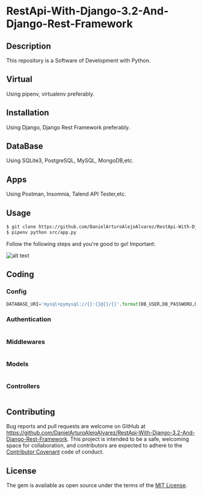 # RestApi-With-Django-3.2-And-Django-Rest-Framework

## Description

This repository is a Software of Development with Python.

## Virtual

Using pipenv, virtualenv preferably.

## Installation

Using Django, Django Rest Framework preferably.

## DataBase

Using SQLite3, PostgreSQL, MySQL, MongoDB,etc.

## Apps

Using Postman, Insomnia, Talend API Tester,etc.



## Usage

```html
$ git clone https://github.com/DanielArturoAlejoAlvarez/RestApi-With-Django-3.2-And-Django-Rest-Framework.git [NAME APP] $ pipenv shell 
$ pipenv python src/app.py
```

Follow the following steps and you're good to go! Important:

![alt text]()

## Coding

### Config

```python
DATABASE_URI='mysql+pymysql://{}:{}@{}/{}'.format(DB_USER,DB_PASSWORD,DB_HOST,DB_NAME)
```

### Authentication

```python
```

### Middlewares

```python
```

### Models

```python
```

### Controllers

```python
```

## Contributing

Bug reports and pull requests are welcome on GitHub at https://github.com/DanielArturoAlejoAlvarez/RestApi-With-Django-3.2-And-Django-Rest-Framework. This project is intended to be a safe, welcoming space for collaboration, and contributors are expected to adhere to the [Contributor Covenant](http://contributor-covenant.org) code of conduct.

## License

The gem is available as open source under the terms of the [MIT License](http://opensource.org/licenses/MIT).

```

```